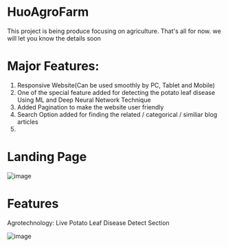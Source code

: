 # HuoAgroFarm
This project is being produce focusing on agriculture. That's all for now. we will let you know the details soon

# Major Features:
1. Responsive Website(Can be used smoothly by PC, Tablet and Mobile)
2. One of the special feature added for detecting the potato leaf disease Using ML and Deep Neural Network Technique
3. Added Pagination to make the website user friendly
4. Search Option added for finding the related / categorical / similiar blog articles
5. 

# Landing Page

![image](https://github.com/Habib16051/HuoAgroFarm/assets/39822204/d87006e8-d893-49ca-951a-f36c6133a848)


# Features

Agrotechnology: Live Potato Leaf Disease Detect Section

![image](https://github.com/Habib16051/HuoAgroFarm/assets/39822204/a232b83f-1dcc-4ffe-a47f-495ec0253a77)


